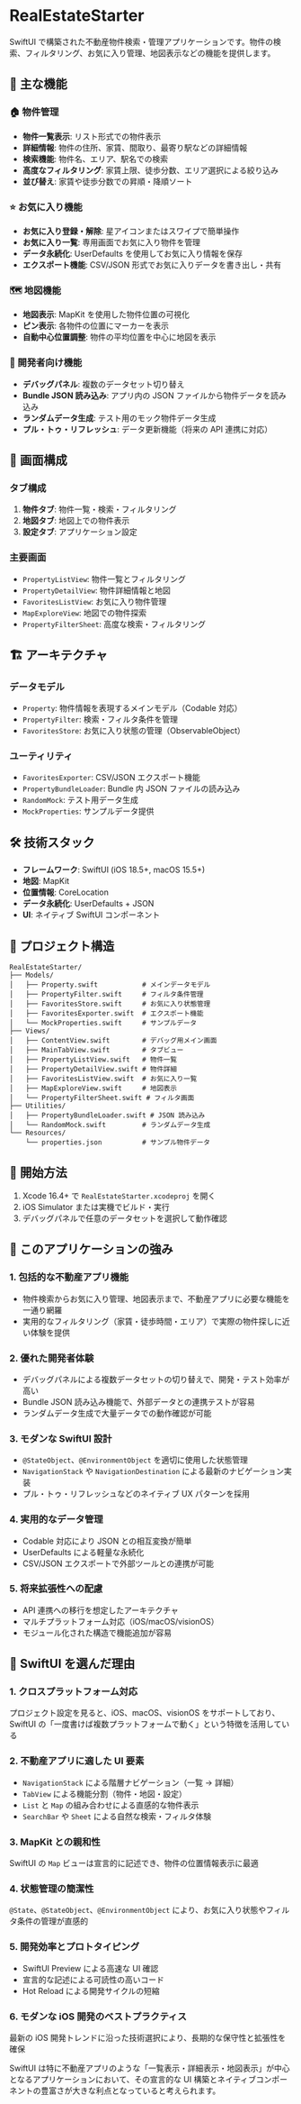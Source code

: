 # RealEstateStarter

SwiftUI で構築された不動産物件検索・管理アプリケーションです。物件の検索、フィルタリング、お気に入り管理、地図表示などの機能を提供します。

## 🚀 主な機能

### 🏠 物件管理

- **物件一覧表示**: リスト形式での物件表示
- **詳細情報**: 物件の住所、家賃、間取り、最寄り駅などの詳細情報
- **検索機能**: 物件名、エリア、駅名での検索
- **高度なフィルタリング**: 家賃上限、徒歩分数、エリア選択による絞り込み
- **並び替え**: 家賃や徒歩分数での昇順・降順ソート

### ⭐ お気に入り機能

- **お気に入り登録・解除**: 星アイコンまたはスワイプで簡単操作
- **お気に入り一覧**: 専用画面でお気に入り物件を管理
- **データ永続化**: UserDefaults を使用してお気に入り情報を保存
- **エクスポート機能**: CSV/JSON 形式でお気に入りデータを書き出し・共有

### 🗺️ 地図機能

- **地図表示**: MapKit を使用した物件位置の可視化
- **ピン表示**: 各物件の位置にマーカーを表示
- **自動中心位置調整**: 物件の平均位置を中心に地図を表示

### 🔧 開発者向け機能

- **デバッグパネル**: 複数のデータセット切り替え
- **Bundle JSON 読み込み**: アプリ内の JSON ファイルから物件データを読み込み
- **ランダムデータ生成**: テスト用のモック物件データ生成
- **プル・トゥ・リフレッシュ**: データ更新機能（将来の API 連携に対応）

## 📱 画面構成

### タブ構成

1. **物件タブ**: 物件一覧・検索・フィルタリング
2. **地図タブ**: 地図上での物件表示
3. **設定タブ**: アプリケーション設定

### 主要画面

- `PropertyListView`: 物件一覧とフィルタリング
- `PropertyDetailView`: 物件詳細情報と地図
- `FavoritesListView`: お気に入り物件管理
- `MapExploreView`: 地図での物件探索
- `PropertyFilterSheet`: 高度な検索・フィルタリング

## 🏗️ アーキテクチャ

### データモデル

- `Property`: 物件情報を表現するメインモデル（Codable 対応）
- `PropertyFilter`: 検索・フィルタ条件を管理
- `FavoritesStore`: お気に入り状態の管理（ObservableObject）

### ユーティリティ

- `FavoritesExporter`: CSV/JSON エクスポート機能
- `PropertyBundleLoader`: Bundle 内 JSON ファイルの読み込み
- `RandomMock`: テスト用データ生成
- `MockProperties`: サンプルデータ提供

## 🛠️ 技術スタック

- **フレームワーク**: SwiftUI (iOS 18.5+, macOS 15.5+)
- **地図**: MapKit
- **位置情報**: CoreLocation
- **データ永続化**: UserDefaults + JSON
- **UI**: ネイティブ SwiftUI コンポーネント

## 📂 プロジェクト構造

```
RealEstateStarter/
├── Models/
│   ├── Property.swift           # メインデータモデル
│   ├── PropertyFilter.swift     # フィルタ条件管理
│   ├── FavoritesStore.swift     # お気に入り状態管理
│   ├── FavoritesExporter.swift  # エクスポート機能
│   └── MockProperties.swift     # サンプルデータ
├── Views/
│   ├── ContentView.swift        # デバッグ用メイン画面
│   ├── MainTabView.swift        # タブビュー
│   ├── PropertyListView.swift   # 物件一覧
│   ├── PropertyDetailView.swift # 物件詳細
│   ├── FavoritesListView.swift  # お気に入り一覧
│   ├── MapExploreView.swift     # 地図表示
│   └── PropertyFilterSheet.swift # フィルタ画面
├── Utilities/
│   ├── PropertyBundleLoader.swift # JSON 読み込み
│   └── RandomMock.swift         # ランダムデータ生成
└── Resources/
    └── properties.json          # サンプル物件データ
```

## 🚀 開始方法

1. Xcode 16.4+ で `RealEstateStarter.xcodeproj` を開く
2. iOS Simulator または実機でビルド・実行
3. デバッグパネルで任意のデータセットを選択して動作確認

## 💪 このアプリケーションの強み

### 1. **包括的な不動産アプリ機能**

- 物件検索からお気に入り管理、地図表示まで、不動産アプリに必要な機能を一通り網羅
- 実用的なフィルタリング（家賃・徒歩時間・エリア）で実際の物件探しに近い体験を提供

### 2. **優れた開発者体験**

- デバッグパネルによる複数データセットの切り替えで、開発・テスト効率が高い
- Bundle JSON 読み込み機能で、外部データとの連携テストが容易
- ランダムデータ生成で大量データでの動作確認が可能

### 3. **モダンな SwiftUI 設計**

- `@StateObject`、`@EnvironmentObject` を適切に使用した状態管理
- `NavigationStack` や `NavigationDestination` による最新のナビゲーション実装
- プル・トゥ・リフレッシュなどのネイティブ UX パターンを採用

### 4. **実用的なデータ管理**

- Codable 対応により JSON との相互変換が簡単
- UserDefaults による軽量な永続化
- CSV/JSON エクスポートで外部ツールとの連携が可能

### 5. **将来拡張性への配慮**

- API 連携への移行を想定したアーキテクチャ
- マルチプラットフォーム対応（iOS/macOS/visionOS）
- モジュール化された構造で機能追加が容易

## 🤔 SwiftUI を選んだ理由

### 1. **クロスプラットフォーム対応**

プロジェクト設定を見ると、iOS、macOS、visionOS をサポートしており、SwiftUI の「一度書けば複数プラットフォームで動く」という特徴を活用している

### 2. **不動産アプリに適した UI 要素**

- `NavigationStack` による階層ナビゲーション（一覧 → 詳細）
- `TabView` による機能分割（物件・地図・設定）
- `List` と `Map` の組み合わせによる直感的な物件表示
- `SearchBar` や `Sheet` による自然な検索・フィルタ体験

### 3. **MapKit との親和性**

SwiftUI の `Map` ビューは宣言的に記述でき、物件の位置情報表示に最適

### 4. **状態管理の簡潔性**

`@State`、`@StateObject`、`@EnvironmentObject` により、お気に入り状態やフィルタ条件の管理が直感的

### 5. **開発効率とプロトタイピング**

- SwiftUI Preview による高速な UI 確認
- 宣言的な記述による可読性の高いコード
- Hot Reload による開発サイクルの短縮

### 6. **モダンな iOS 開発のベストプラクティス**

最新の iOS 開発トレンドに沿った技術選択により、長期的な保守性と拡張性を確保

SwiftUI は特に不動産アプリのような「一覧表示・詳細表示・地図表示」が中心となるアプリケーションにおいて、その宣言的な UI 構築とネイティブコンポーネントの豊富さが大きな利点となっていると考えられます。
